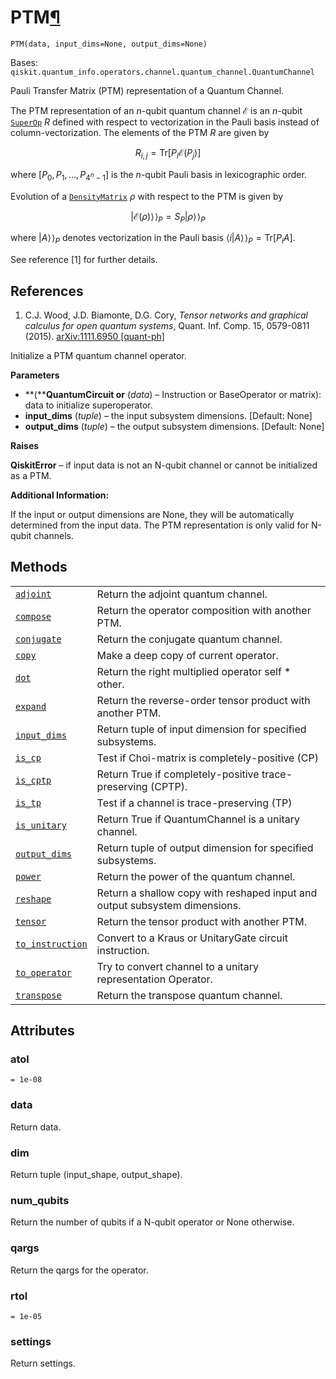 # PTM[¶](#ptm "Permalink to this headline")

<span id="undefined" />

`PTM(data, input_dims=None, output_dims=None)`

Bases: `qiskit.quantum_info.operators.channel.quantum_channel.QuantumChannel`

Pauli Transfer Matrix (PTM) representation of a Quantum Channel.

The PTM representation of an $n$-qubit quantum channel $\mathcal{E}$ is an $n$-qubit [`SuperOp`](qiskit.quantum_info.SuperOp#qiskit.quantum_info.SuperOp "qiskit.quantum_info.SuperOp") $R$ defined with respect to vectorization in the Pauli basis instead of column-vectorization. The elements of the PTM $R$ are given by

$$
R_{i,j} = \mbox{Tr}\left[P_i \mathcal{E}(P_j) \right]
$$

where $[P_0, P_1, ..., P_{4^{n}-1}]$ is the $n$-qubit Pauli basis in lexicographic order.

Evolution of a [`DensityMatrix`](qiskit.quantum_info.DensityMatrix#qiskit.quantum_info.DensityMatrix "qiskit.quantum_info.DensityMatrix") $\rho$ with respect to the PTM is given by

$$
|\mathcal{E}(\rho)\rangle\!\rangle_P = S_P |\rho\rangle\!\rangle_P
$$

where $|A\rangle\!\rangle_P$ denotes vectorization in the Pauli basis $\langle i | A\rangle\!\rangle_P = \mbox{Tr}[P_i A]$.

See reference \[1] for further details.

## References

1.  C.J. Wood, J.D. Biamonte, D.G. Cory, *Tensor networks and graphical calculus for open quantum systems*, Quant. Inf. Comp. 15, 0579-0811 (2015). [arXiv:1111.6950 \[quant-ph\]](https://arxiv.org/abs/1111.6950)

Initialize a PTM quantum channel operator.

**Parameters**

*   \*\*(\*\***QuantumCircuit or** (*data*) – Instruction or BaseOperator or matrix): data to initialize superoperator.
*   **input\_dims** (*tuple*) – the input subsystem dimensions. \[Default: None]
*   **output\_dims** (*tuple*) – the output subsystem dimensions. \[Default: None]

**Raises**

**QiskitError** – if input data is not an N-qubit channel or cannot be initialized as a PTM.

**Additional Information:**

If the input or output dimensions are None, they will be automatically determined from the input data. The PTM representation is only valid for N-qubit channels.

## Methods

|                                                                                                                                            |                                                                            |
| ------------------------------------------------------------------------------------------------------------------------------------------ | -------------------------------------------------------------------------- |
| [`adjoint`](qiskit.quantum_info.PTM.adjoint#qiskit.quantum_info.PTM.adjoint "qiskit.quantum_info.PTM.adjoint")                             | Return the adjoint quantum channel.                                        |
| [`compose`](qiskit.quantum_info.PTM.compose#qiskit.quantum_info.PTM.compose "qiskit.quantum_info.PTM.compose")                             | Return the operator composition with another PTM.                          |
| [`conjugate`](qiskit.quantum_info.PTM.conjugate#qiskit.quantum_info.PTM.conjugate "qiskit.quantum_info.PTM.conjugate")                     | Return the conjugate quantum channel.                                      |
| [`copy`](qiskit.quantum_info.PTM.copy#qiskit.quantum_info.PTM.copy "qiskit.quantum_info.PTM.copy")                                         | Make a deep copy of current operator.                                      |
| [`dot`](qiskit.quantum_info.PTM.dot#qiskit.quantum_info.PTM.dot "qiskit.quantum_info.PTM.dot")                                             | Return the right multiplied operator self \* other.                        |
| [`expand`](qiskit.quantum_info.PTM.expand#qiskit.quantum_info.PTM.expand "qiskit.quantum_info.PTM.expand")                                 | Return the reverse-order tensor product with another PTM.                  |
| [`input_dims`](qiskit.quantum_info.PTM.input_dims#qiskit.quantum_info.PTM.input_dims "qiskit.quantum_info.PTM.input_dims")                 | Return tuple of input dimension for specified subsystems.                  |
| [`is_cp`](qiskit.quantum_info.PTM.is_cp#qiskit.quantum_info.PTM.is_cp "qiskit.quantum_info.PTM.is_cp")                                     | Test if Choi-matrix is completely-positive (CP)                            |
| [`is_cptp`](qiskit.quantum_info.PTM.is_cptp#qiskit.quantum_info.PTM.is_cptp "qiskit.quantum_info.PTM.is_cptp")                             | Return True if completely-positive trace-preserving (CPTP).                |
| [`is_tp`](qiskit.quantum_info.PTM.is_tp#qiskit.quantum_info.PTM.is_tp "qiskit.quantum_info.PTM.is_tp")                                     | Test if a channel is trace-preserving (TP)                                 |
| [`is_unitary`](qiskit.quantum_info.PTM.is_unitary#qiskit.quantum_info.PTM.is_unitary "qiskit.quantum_info.PTM.is_unitary")                 | Return True if QuantumChannel is a unitary channel.                        |
| [`output_dims`](qiskit.quantum_info.PTM.output_dims#qiskit.quantum_info.PTM.output_dims "qiskit.quantum_info.PTM.output_dims")             | Return tuple of output dimension for specified subsystems.                 |
| [`power`](qiskit.quantum_info.PTM.power#qiskit.quantum_info.PTM.power "qiskit.quantum_info.PTM.power")                                     | Return the power of the quantum channel.                                   |
| [`reshape`](qiskit.quantum_info.PTM.reshape#qiskit.quantum_info.PTM.reshape "qiskit.quantum_info.PTM.reshape")                             | Return a shallow copy with reshaped input and output subsystem dimensions. |
| [`tensor`](qiskit.quantum_info.PTM.tensor#qiskit.quantum_info.PTM.tensor "qiskit.quantum_info.PTM.tensor")                                 | Return the tensor product with another PTM.                                |
| [`to_instruction`](qiskit.quantum_info.PTM.to_instruction#qiskit.quantum_info.PTM.to_instruction "qiskit.quantum_info.PTM.to_instruction") | Convert to a Kraus or UnitaryGate circuit instruction.                     |
| [`to_operator`](qiskit.quantum_info.PTM.to_operator#qiskit.quantum_info.PTM.to_operator "qiskit.quantum_info.PTM.to_operator")             | Try to convert channel to a unitary representation Operator.               |
| [`transpose`](qiskit.quantum_info.PTM.transpose#qiskit.quantum_info.PTM.transpose "qiskit.quantum_info.PTM.transpose")                     | Return the transpose quantum channel.                                      |

## Attributes

<span id="undefined" />

### atol

`= 1e-08`

<span id="undefined" />

### data

Return data.

<span id="undefined" />

### dim

Return tuple (input\_shape, output\_shape).

<span id="undefined" />

### num\_qubits

Return the number of qubits if a N-qubit operator or None otherwise.

<span id="undefined" />

### qargs

Return the qargs for the operator.

<span id="undefined" />

### rtol

`= 1e-05`

<span id="undefined" />

### settings

Return settings.
